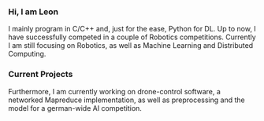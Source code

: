 ### Hi, I am Leon
I mainly program in C/C++ and, just for the ease, Python for DL. Up to now, I have successfully competed in a couple of Robotics competitions. Currently I am still focusing on Robotics, as well as Machine Learning and Distributed Computing.

### Current Projects
Furthermore, I am currently working on drone-control software, a networked Mapreduce implementation, as well as preprocessing and the model for a german-wide AI competition.
